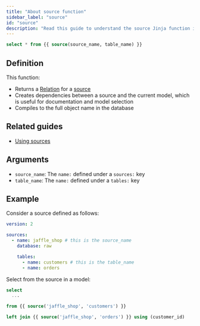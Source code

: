 ```yaml
---
title: "About source function"
sidebar_label: "source"
id: "source"
description: "Read this guide to understand the source Jinja function in dbt."
---
```


```sql
select * from {{ source(source_name, table_name) }}
```

## Definition

This function:
- Returns a [Relation](dbt-classes#relation) for a [source](/docs/build/sources)
- Creates dependencies between a source and the current model, which is useful for documentation and model selection
- Compiles to the full object name in the database

## Related guides
- [Using sources](/docs/build/sources)

## Arguments
* `source_name`: The `name:` defined under a `sources:` key
* `table_name`: The `name:` defined under a `tables:` key

## Example

Consider a source defined as follows:

<File name='models/<filename>.yml'>

```yaml
version: 2

sources:
  - name: jaffle_shop # this is the source_name
    database: raw

    tables:
      - name: customers # this is the table_name
      - name: orders
```

</File>

Select from the source in a model:

<File name='models/orders.sql'>

```sql
select
  ...

from {{ source('jaffle_shop', 'customers') }}

left join {{ source('jaffle_shop', 'orders') }} using (customer_id)

```

</File>
